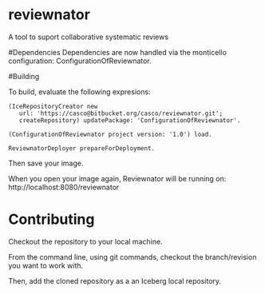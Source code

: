 # reviewnator

A tool to suport collaborative systematic reviews

#Dependencies
Dependencies are now handled via the monticello configuration: ConfigurationOfReviewnator. 

#Building

To build, evaluate the following expresions:

```
(IceRepositoryCreator new
   url: 'https://casco@bitbucket.org/casco/reviewnator.git';
   createRepository) updatePackage: 'ConfigurationOfReviewnator'.

(ConfigurationOfReviewnator project version: '1.0') load.

ReviewnatorDeployer prepareForDeployment.
```

Then save your image. 

When you open your image again, Reviewnator will be running on:
 http://localhost:8080/reviewnator


# Contributing
Checkout the repository to your local machine. 

From the command line, using git commands, checkout the branch/revision you want to work with.

Then, add the cloned repository as a an Iceberg local repository.
